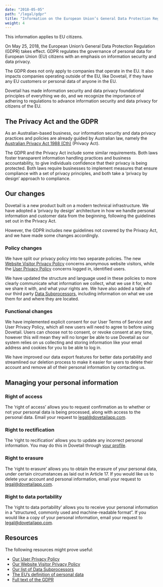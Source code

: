 ```yaml
---
date: "2018-05-05"
path: "/legal/gdpr"
title: "Information on the European Union’s General Data Protection Regulation (GDPR)"
weight: 4
---
```


This information applies to EU citizens.

On May 25, 2018, the European Union’s General Data Protection Regulation (GDPR) takes effect. GDPR regulates the governance of personal data for European Union (EU) citizens with an emphasis on information security and data privacy.

The GDPR does not only apply to companies that operate in the EU. It also impacts companies operating outside of the EU, like Dovetail, if they have any EU customers or personal data of anyone in the EU.

Dovetail has made information security and data privacy foundational principles of everything we do, and we recognize the importance of adhering to regulations to advance information security and data privacy for citizens of the EU.

## The Privacy Act and the GDPR

As an Australian-based business, our information security and data privacy practices and policies are already guided by Australian law, namely the [Australian Privacy Act 1988 (Cth)](https://www.legislation.gov.au/Details/C2017C00283) (Privacy Act).

The GDPR and the Privacy Act include some similar requirements. Both laws foster transparent information handling practices and business accountability, to give individuals confidence that their privacy is being protected. Both laws require businesses to implement measures that ensure compliance with a set of privacy principles, and both take a ‘privacy by design’ approach to compliance.

## Our changes

Dovetail is a new product built on a modern technical infrastructure. We have adopted a ‘privacy by design’ architecture in how we handle personal information and customer data from the beginning, following the guidelines set out in the Privacy Act.

However, the GDPR includes new guidelines not covered by the Privacy Act, and we have made some changes accordingly.

### Policy changes

We have split our privacy policy into two separate policies. The new [Website Visitor Privacy Policy](/legal/website-privacy) concerns anonymous website visitors, while the [User Privacy Policy](/legal/privacy) concerns logged in, identified users.

We have updated the structure and language used in these policies to more clearly communicate what information we collect, what we use it for, who we share it with, and what your rights are. We have also added a table of our third party [Data Subprocessors](/legal/data-subprocessors), including information on what we use them for and where they are located.

### Functional changes

We have implemented explicit consent for our User Terms of Service and User Privacy Policy, which all new users will need to agree to before using Dovetail. Users can choose not to consent, or revoke consent at any time, however this will mean they will no longer be able to use Dovetail as our system relies on us collecting and storing information like your email address and cookies for you to be able to log in.

We have improved our data export features for better data portability and streamlined our deletion process to make it easier for users to delete their account and remove all of their personal information by contacting us.

## Managing your personal information

### Right of access

The ‘right of access’ allows you to request confirmation as to whether or not your personal data is being processed, along with access to the personal data. Email your request to [legal@dovetailapp.com](mailto:legal@dovetailapp.com).

### Right to rectification

The ‘right to recification’ allows you to update any incorrect personal information. You may do this in Dovetail through [your profile](/profile).

### Right to erasure

The ‘right to erasure’ allows you to obtain the erasure of your personal data, under certain circumstances as laid out in Article 17. If you would like us to delete your account and personal information, email your request to [legal@dovetailapp.com](mailto:legal@dovetailapp.com).

### Right to data portability

The ‘right to data portability’ allows you to receive your personal information in a “structured, commonly used and machine-readable format”. If you would like a copy of your personal information, email your request to [legal@dovetailapp.com](mailto:legal@dovetailapp.com).

## Resources

The following resources might prove useful:

* [Our User Privacy Policy](/legal/privacy)
* [Our Website Visitor Privacy Policy](/legal/website-privacy)
* [Our list of Data Subprocessors](/legal/data-subprocessors)
* [The EU’s definition of personal data](https://ec.europa.eu/info/law/law-topic/data-protection/reform/what-personal-data_en)
* [Full text of the GDPR](https://gdpr-info.eu/)
